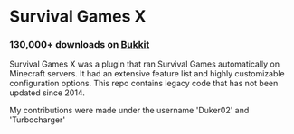 # Survival Games X
### 130,000+ downloads on [Bukkit](https://dev.bukkit.org/projects/survival-games-x)

Survival Games X was a plugin that ran Survival Games automatically on Minecraft servers. It had an extensive feature list and highly customizable configuration options. This repo contains legacy code that has not been updated since 2014.

My contributions were made under the username 'Duker02' and 'Turbocharger'
